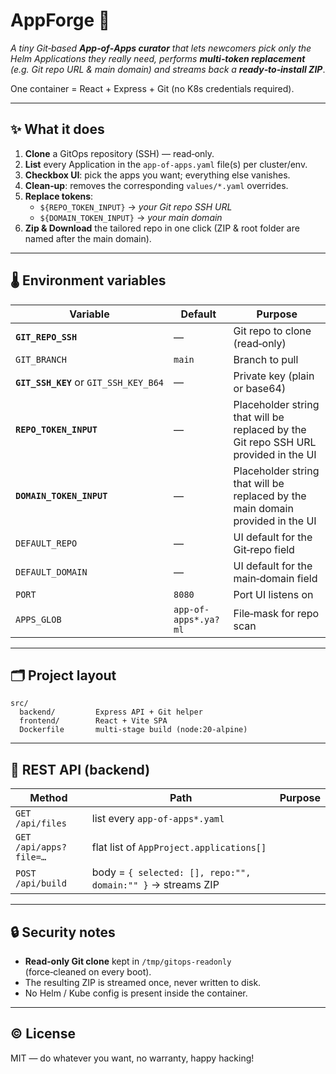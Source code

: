 # AppForge 🚀

*A tiny Git‑based **App‑of‑Apps curator** that lets newcomers pick only the
Helm Applications they really need, performs **multi‑token replacement**
(e.g. Git repo URL & main domain) and streams back a **ready‑to‑install ZIP***.

One container = React + Express + Git (no K8s credentials required).

---

## ✨ What it does

1. **Clone** a GitOps repository (SSH) — read‑only.  
2. **List** every Application in the `app-of-apps.yaml` file(s) per cluster/env.  
3. **Checkbox UI**: pick the apps you want; everything else vanishes.  
4. **Clean‑up**: removes the corresponding `values/*.yaml` overrides.  
5. **Replace tokens**:  
   * `${REPO_TOKEN_INPUT}` → *your Git repo SSH URL*  
   * `${DOMAIN_TOKEN_INPUT}` → *your main domain*  
6. **Zip & Download** the tailored repo in one click (ZIP & root folder are named after the main domain).

---


## 🌡 Environment variables

| Variable | Default | Purpose |
|----------|---------|---------|
| **`GIT_REPO_SSH`** | — | Git repo to clone (read‑only) |
| `GIT_BRANCH` | `main` | Branch to pull |
| **`GIT_SSH_KEY`** or `GIT_SSH_KEY_B64` | — | Private key (plain or base64) |
| **`REPO_TOKEN_INPUT`** | — | Placeholder string that will be replaced by the Git repo SSH URL provided in the UI |
| **`DOMAIN_TOKEN_INPUT`** | — | Placeholder string that will be replaced by the main domain provided in the UI |
| `DEFAULT_REPO` | — | UI default for the Git‑repo field |
| `DEFAULT_DOMAIN` | — | UI default for the main‑domain field |
| `PORT` | `8080` | Port UI listens on |
| `APPS_GLOB` | `app-of-apps*.ya?ml` | File‑mask for repo scan |

---

## 🗂 Project layout

```
src/
  backend/         Express API + Git helper
  frontend/        React + Vite SPA
  Dockerfile       multi‑stage build (node:20‑alpine)
```

---

## 🔌 REST API (backend)

| Method | Path | Purpose |
|--------|------|---------|
| `GET /api/files` | list every `app-of-apps*.yaml` |
| `GET /api/apps?file=…` | flat list of `AppProject.applications[]` |
| `POST /api/build` | body = `{ selected: [], repo:"", domain:"" }` → streams ZIP |

---

## 🔒 Security notes

* **Read‑only Git clone** kept in `/tmp/gitops-readonly`  
  (force‑cleaned on every boot).
* The resulting ZIP is streamed once, never written to disk.
* No Helm / Kube config is present inside the container.

---

## © License

MIT — do whatever you want, no warranty, happy hacking!
